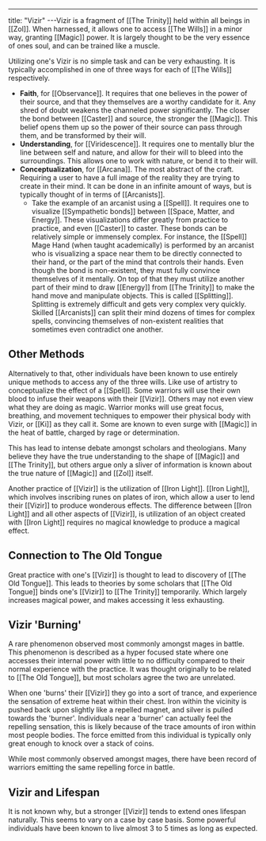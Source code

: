 ---
title: "Vizir"
---Vizir is a fragment of [[The Trinity]] held within all beings in [[Zol]]. When harnessed, it allows one to access [[The Wills]] in a minor way, granting [[Magic]] power. It is largely thought to be the very essence of ones soul, and can be trained like a muscle.

Utilizing one's Vizir is no simple task and can be very exhausting. It is typically accomplished in one of three ways for each of [[The Wills]] respectively.
- **Faith**, for [[Observance]]. It requires that one believes in the power of their source, and that they themselves are a worthy candidate for it. Any shred of doubt weakens the channeled power significantly. The closer the bond between [[Caster]] and source, the stronger the [[Magic]]. This belief opens them up so the power of their source can pass through them, and be transformed by their will.
- **Understanding**, for [[Viridescence]]. It requires one to mentally blur the line between self and nature, and allow for their will to bleed into the surroundings. This allows one to work with nature, or bend it to their will.
- **Conceptualization**, for [[Arcana]]. The most abstract of the craft. Requiring a user to have a full image of the reality they are trying to create in their mind. It can be done in an infinite amount of ways, but is typically thought of in terms of [[Arcanists]]. 
	- Take the example of an arcanist using a [[Spell]]. It requires one to visualize [[Sympathetic bonds]] between [[Space, Matter, and Energy]]. These visualizations differ greatly from practice to practice, and even [[Caster]] to caster. These bonds can be relatively simple or immensely complex. For instance, the [[Spell]] Mage Hand (when taught academically) is performed by an arcanist who is visualizing a space near them to be directly connected to their hand, or the part of the mind that controls their hands. Even though the bond is non-existent, they must fully convince themselves of it mentally. On top of that they must utilize another part of their mind to draw [[Energy]] from [[The Trinity]] to make the hand move and manipulate objects. This is called [[Splitting]]. Splitting is extremely difficult and gets very complex very quickly. Skilled [[Arcanists]] can split their mind dozens of times for complex spells, convincing themselves of non-existent realities that sometimes even contradict one another.

## Other Methods
Alternatively to that, other individuals have been known to use entirely unique methods to access any of the three wills. Like use of artistry to conceptualize the effect of a [[Spell]]. Some warriors will use their own blood to infuse their weapons with their [[Vizir]]. Others may not even view what they are doing as magic. Warrior monks will use great focus, breathing, and movement techniques to empower their physical body with Vizir, or [[Ki]] as they call it. Some are known to even surge with [[Magic]] in the heat of battle, charged by rage or determination.

This has lead to intense debate amongst scholars and theologians. Many believe they have the true understanding to the shape of [[Magic]] and [[The Trinity]], but others argue only a sliver of information is known about the true nature of [[Magic]] and [[Zol]] itself.

Another practice of [[Vizir]] is the utilization of [[Iron Light]]. [[Iron Light]], which involves inscribing runes on plates of iron, which allow a user to lend their [[Vizir]] to produce wonderous effects. The difference between [[Iron Light]] and all other aspects of [[Vizir]], is utilization of an object created with [[Iron Light]] requires no magical knowledge to produce a magical effect.

## Connection to The Old Tongue
Great practice with one's [[Vizir]] is thought to lead to discovery of [[The Old Tongue]]. This leads to theories by some scholars that [[The Old Tongue]] binds one's [[Vizir]] to [[The Trinity]] temporarily. Which largely increases magical power, and makes accessing it less exhausting.

## Vizir 'Burning'
A rare phenomenon observed most commonly amongst mages in battle. This phenomenon is described as a hyper focused state where one accesses their internal power with little to no difficulty compared to their normal experience with the practice. It was thought originally to be related to [[The Old Tongue]], but most scholars agree the two are unrelated.

When one 'burns' their [[Vizir]] they go into a sort of trance, and experience the sensation of extreme heat within their chest. Iron within the vicinity is pushed back upon slightly like a repelled magnet, and silver is pulled towards the 'burner'. Individuals near a 'burner' can actually feel the repelling sensation, this is likely because of the trace amounts of iron within most people bodies. The force emitted from this individual is typically only great enough to knock over a stack of coins.

While most commonly observed amongst mages, there have been record of warriors emitting the same repelling force in battle.

## Vizir and Lifespan
It is not known why, but a stronger [[Vizir]] tends to extend ones lifespan naturally. This seems to vary on a case by case basis. Some powerful individuals have been known to live almost 3 to 5 times as long as expected.